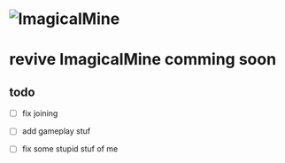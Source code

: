 # ![ImagicalMine](http://i.imgur.com/6Hlm8mn.gif)

# revive  ImagicalMine comming soon

## todo

- [ ] fix joining

- [ ] add gameplay stuf

- [ ] fix some stupid stuf of me
